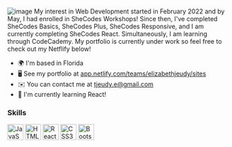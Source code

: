 #
![image](https://user-images.githubusercontent.com/102306130/196259204-d87491c7-2e07-4f0b-bd74-6f6e693b25c7.png)
My interest in Web Development started in February 2022 and by May, I had enrolled in SheCodes Workshops! Since then, I've completed SheCodes Basics, SheCodes Plus, SheCodes Responsive, and I am currently completing SheCodes React. Simultaneously, I am learning through CodeCademy. My portfolio is currently under work so feel free to check out my Netflify below!

* 🌍  I'm based in Florida
* 🖥️  See my portfolio at [app.netlify.com/teams/elizabethjeudy/sites](http://app.netlify.com/teams/elizabethjeudy/sites )
* ✉️  You can contact me at [tjeudy.e@gmail.com](mailto:tjeudy.e@gmail.com)
* 🧠  I'm currently learning React!

### Skills

<p align="left">
<a href="https://developer.mozilla.org/en-US/docs/Web/JavaScript" target="_blank" rel="noreferrer"><img src="https://raw.githubusercontent.com/danielcranney/readme-generator/main/public/icons/skills/javascript-colored.svg" width="36" height="36" alt="JavaScript" /></a>
<a href="https://developer.mozilla.org/en-US/docs/Glossary/HTML5" target="_blank" rel="noreferrer"><img src="https://raw.githubusercontent.com/danielcranney/readme-generator/main/public/icons/skills/html5-colored.svg" width="36" height="36" alt="HTML5" /></a>
<a href="https://reactjs.org/" target="_blank" rel="noreferrer"><img src="https://raw.githubusercontent.com/danielcranney/readme-generator/main/public/icons/skills/react-colored.svg" width="36" height="36" alt="React" /></a>
<a href="https://www.w3.org/TR/CSS/#css" target="_blank" rel="noreferrer"><img src="https://raw.githubusercontent.com/danielcranney/readme-generator/main/public/icons/skills/css3-colored.svg" width="36" height="36" alt="CSS3" /></a>
<a href="https://getbootstrap.com/" target="_blank" rel="noreferrer"><img src="https://raw.githubusercontent.com/danielcranney/readme-generator/main/public/icons/skills/bootstrap-colored.svg" width="36" height="36" alt="Bootstrap" /></a>
</p>
